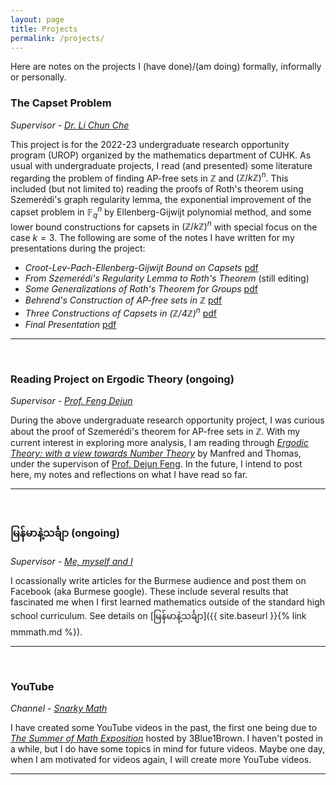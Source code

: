 ```yaml
---
layout: page
title: Projects
permalink: /projects/
---
```


Here are notes on the projects I (have done)/(am doing) formally, informally or personally. 

### The Capset Problem
*Supervisor - [Dr. Li Chun Che](https://www.math.cuhk.edu.hk/people/academic-staff/charlesli)*  
  
This project is for the 2022-23 undergraduate research opportunity program (UROP) 
organized by the mathematics department of CUHK. 
As usual with undergraduate projects, I read (and presented) some literature regarding 
the problem of finding AP-free sets in $\mathbb{Z}$ and $(\mathbb{Z}/k\mathbb{Z})^n$. 
This included (but not limited to) reading the proofs of Roth's theorem using Szemerédi's 
graph regularity lemma, the exponential improvement of the capset problem in $\mathbb{F}_q^n$ by Ellenberg-Gijwijt polynomial method, 
and some lower bound constructions for capsets in $(\mathbb{Z}/k\mathbb{Z})^n$ with special focus on the case $k = 3$. 
The following are some of the notes I have written for my presentations during the project:
- *Croot-Lev-Pach-Ellenberg-Gijwijt Bound on Capsets* [pdf](/files/projects/urop/introppt.pdf)
- *From Szemerédi's Regularity Lemma to Roth's Theorem* (still editing)
- *Some Generalizations of Roth's Theorem for Groups* [pdf](/files/projects/urop/roth-for-group.pdf)
- *Behrend's Construction of AP-free sets in $\mathbb{Z}$* [pdf](/files/projects/urop/behrend-construction.pdf)
- *Three Constructions of Capsets in $(\mathbb{Z}/4\mathbb{Z})^n$* [pdf](/files/projects/urop/z4n-proof.pdf)
- *Final Presentation* [pdf](/files/projects/urop/urop-presentation.pdf)

<hr><br>

### Reading Project on Ergodic Theory (ongoing)
*Supervisor - [Prof. Feng Dejun](https://www.math.cuhk.edu.hk/people/academic-staff/djfeng)*  
  
During the above undergraduate research opportunity project, I was curious about the 
proof of Szemerédi's theorem for AP-free sets in $\mathbb{Z}$. 
With my current interest in exploring more analysis, I am reading through [*Ergodic Theory: with a view towards Number Theory*](https://link.springer.com/book/10.1007/978-0-85729-021-2) by Manfred and Thomas, under the supervison of [Prof. Dejun Feng](https://www.math.cuhk.edu.hk/people/academic-staff/djfeng). 
In the future, I intend to post here, my notes and reflections on what I have read so far.

<hr><br>

### မြန်မာနဲ့သင်္ချာ (ongoing)
*Supervisor - [Me, myself and I](https://snark-graphique.github.io/)*  
  
I ocassionally write articles for the Burmese audience and post them on Facebook (aka Burmese google). 
These include several results that fascinated me when I first learned mathematics 
outside of the standard high school curriculum. See details on [မြန်မာနဲ့သင်္ချာ]({{ site.baseurl }}{% link mmmath.md %}).

<hr><br>

### YouTube
*Channel - [Snarky Math](https://www.youtube.com/@SnarkyMath)*  
  
I have created some YouTube videos in the past, the first one being due to [*The Summer of Math Exposition*](https://www.3blue1brown.com/blog/some1) 
hosted by 3Blue1Brown. I haven't posted in a while, but I do have some topics in mind for future videos. 
Maybe one day, when I am motivated for videos again, I will create more YouTube videos.

<hr><br>
